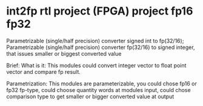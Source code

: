 # int2fp rtl project (FPGA) project fp16 fp32
Parametrizable (single/half precision) converter signed int to fp(32/16);
Parametrizable (single/half precision) converter fp(32/16) to signed integer, that issues smaller or biggest converted value

Brief:
What is it:
This modules could convert integer vector to float point vector and compare fp result.

Parametrization:
This modules are parameterizable, you could chose fp16 or fp32 fp-type, 
could choose quantity words at modules input, could chose comparison type
to get smaller or bigger converted value at output
